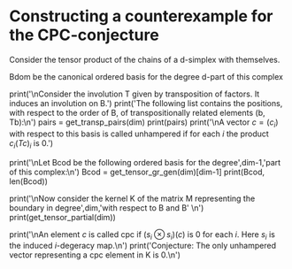 # Constructing a counterexample for the CPC-conjecture 


Consider the tensor product of the chains of a d-simplex with themselves. 

Bdom be the canonical ordered basis for the degree d-part of this complex

print('\nConsider the involution T given by transposition of factors. It induces an involution on B.')
print('The following list contains the positions, with respect to the order of B, of transpositionally related elements (b, Tb):\n')
pairs = get_transp_pairs(dim)
print(pairs)
print('\nA vector $c=(c_i)$ with respect to this basis is called unhampered if for each $i$ the product $c_i (Tc)_i$ is 0.')

print('\nLet Bcod be the following ordered basis for the degree',dim-1,'part of this complex:\n')
Bcod = get_tensor_gr_gen(dim)[dim-1]
print(Bcod, len(Bcod))

print('\nNow consider the kernel K of the matrix M representing the boundary in degree',dim,'with respect to B and B\' \n')
print(get_tensor_partial(dim))
        
print('\nAn element $c$ is called cpc if $(s_i \otimes s_i)(c)$ is 0 for each $i$. Here $s_i$ is the induced $i$-degeracy map.\n')
print('Conjecture: The only unhampered vector representing a cpc element in K is 0.\n')
